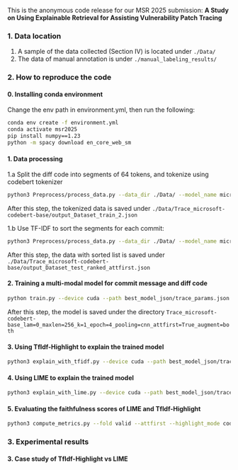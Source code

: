 This is the anonymous code release for our MSR 2025 submission: **A Study on Using Explainable Retrieval for Assisting Vulnerability Patch Tracing**

### 1. Data location

1. A sample of the data collected (Section IV) is located under `./Data/`
2. The data of manual annotation is under `./manual_labeling_results/`

### 2. How to reproduce the code

#### 0. Installing conda environment

Change the env path in environment.yml, then run the following:

```bash
conda env create -f environment.yml
conda activate msr2025
pip install numpy==1.23
python -m spacy download en_core_web_sm
```

#### 1. Data processing

1.a Split the diff code into segments of 64 tokens, and tokenize using codebert tokenizer
```bash
python3 Preprocess/process_data.py --data_dir ./Data/ --model_name microsoft/codebert-base --step 3
```
After this step, the tokenized data is saved under `./Data/Trace_microsoft-codebert-base/output_Dataset_train_2.json`

1.b Use TF-IDF to sort the segments for each commit:
```bash
python3 Preprocess/process_data.py --data_dir ./Data/ --model_name microsoft/codebert-base --step 4
```
After this step, the data with sorted list is saved under `./Data/Trace_microsoft-codebert-base/output_Dataset_test_ranked_attfirst.json`

#### 2. Training a multi-modal model for commit message and diff code

```bash
python train.py --device cuda --path best_model_json/trace_params.json --att_lambda 0.0 --batch_size 4 --epochs 4 --max_length 256 --codetopk 1 --model_name microsoft/codebert-base --attfirst --pooling_method cnn --is_augment both
```
After this step, the model is saved under the directory `Trace_microsoft-codebert-base_lam=0_maxlen=256_k=1_epoch=4_pooling=cnn_attfirst=True_augment=both`

#### 3. Using TfIdf-Highlight to explain the trained model

```bash
python3 explain_with_tfidf.py --device cuda --path best_model_json/trace_params.json --epochs 4 --max_length 256 --codetopk 1 --pooling_method cnn --attfirst --is_augment both --model_name microsoft/codebert-base --option tfidf --fold valid --highlight_mode codeonly --topk 10
```

#### 4. Using LIME to explain the trained model

```bash
python3 explain_with_lime.py --device cuda --path best_model_json/trace_params.json --epochs 4 --max_length 256 --codetopk 1 --pooling_method cnn --attfirst --is_augment both --model_name microsoft/codebert-base --fold valid --highlight_mode codeonly --topk 10 --num_samples 10
```

#### 5. Evaluating the faithfulness scores of LIME and TfIdf-Highlight

```bash
python3 compute_metrics.py --fold valid --attfirst --highlight_mode codeonly --max_length 256 --is_augment both --pooling_method cnn
```
### 3. Experimental results

#### 3. Case study of TfIdf-Highlight vs LIME
